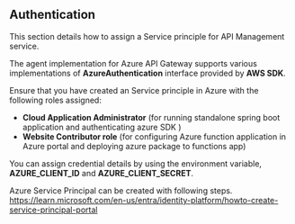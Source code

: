 <!--
  Copyright Super iPaaS Integration LLC, an IBM Company 2024
-->

## Authentication


This section details how to assign a Service principle for API Management service.

The agent implementation for Azure API Gateway supports various implementations of **AzureAuthentication** interface provided by **AWS SDK**. 

Ensure that you have created an Service principle in Azure with the following roles assigned:

- **Cloud Application Administrator** (for running standalone spring boot application and authenticating azure SDK )
- **Website Contributor role** (for configuring Azure function application in Azure portal and deploying azure package to functions app)

You can assign credential details by using the environment variable, **AZURE_CLIENT_ID** and **AZURE_CLIENT_SECRET**. 

Azure Service Principal can be created with following steps. https://learn.microsoft.com/en-us/entra/identity-platform/howto-create-service-principal-portal